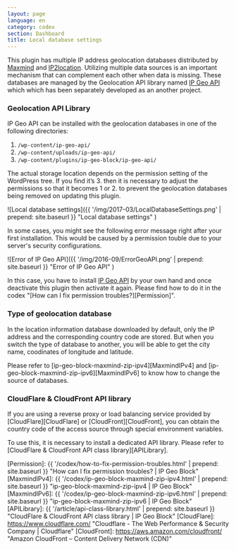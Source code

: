 ```yaml
---
layout: page
language: en
category: codex
section: Dashboard
title: Local database settings
---
```


This plugin has multiple IP address geolocation databases distributed by 
[Maxmind][Maxmind] and [IP2location][IP2location]. Utilizing multiple data 
sources is an important mechanism that can complement each other when data 
is missing. These databases are managed by the Geolocation API library named 
[IP Geo API][GitGeoAPI] which which has been separately developed as an another
project.

### Geolocation API Library ###

IP Geo API can be installed with the geolocation databases in one of the 
following directories:

1. `/wp-content/ip-geo-api/`
2. `/wp-content/uploads/ip-geo-api/`
3. `/wp-content/plugins/ip-geo-block/ip-geo-api/`

The actual storage location depends on the permission setting of the WordPress 
tree. If you find it’s 3. then it is necessary to adjust the permissions so 
that it becomes 1 or 2. to prevent the geolocation databases being removed on 
updating this plugin.

![Local database settings]({{ '/img/2017-03/LocalDatabaseSettings.png' | prepend: site.baseurl }}
 "Local database settings"
)

In some cases, you might see the following error message right after your first
installation. This would be caused by a permission touble due to your server's 
security configurations.

![Error of IP Geo API]({{ '/img/2016-09/ErrorGeoAPI.png' | prepend: site.baseurl }}
 "Error of IP Geo API"
)

In this case, you have to install [IP Geo API][GitGeoAPI] by your own hand and 
once deactivate this plugin then activate it again. Please find how to do it 
in the codex "[How can I fix permission troubles?][Permission]".

### Type of geolocation database ###

In the location information database downloaded by default, only the IP address
and the corresponding country code are stored. But when you switch the type of 
database to another, you will be able to get the city name, coodinates of 
longitude and latitude.

Please refer to
[ip-geo-block-maxmind-zip-ipv4][MaxmindIPv4] and 
[ip-geo-block-maxmind-zip-ipv6][MaxmindIPv6] to know how to change the source 
of databases.

### CloudFlare & CloudFront API library ###

If you are using a reverse proxy or load balancing service provided by 
[CloudFlare][CloudFlare] or [CloudFront][CloudFront], you can obtain the 
country code of the access source through special environment variables.

To use this, it is necessary to install a dedicated API library. Please 
refer to [CloudFlare & CloudFront API class library][APILibrary].

[IP-Geo-Block]: https://wordpress.org/plugins/ip-geo-block/ "WordPress › IP Geo Block « WordPress Plugins"
[Maxmind]:      https://www.maxmind.com/ "IP Geolocation and Online Fraud Prevention | MaxMind"
[IP2Location]:  https://www.ip2location.com/ "IP Address Geolocation to Identify Website Visitor's Geographical Location"
[GitGeoAPI]:    https://github.com/tokkonopapa/WordPress-IP-Geo-API "GitHub - tokkonopapa/WordPress-IP-Geo-API: A class library combined with WordPress plugin IP Geo Block to handle geo-location database of Maxmind and IP2Location."
[Permission]:   {{ '/codex/how-to-fix-permission-troubles.html' | prepend: site.baseurl }} "How can I fix permission troubles? | IP Geo Block"
[MaxmindIPv4]:  {{ '/codex/ip-geo-block-maxmind-zip-ipv4.html'  | prepend: site.baseurl }} "ip-geo-block-maxmind-zip-ipv4 | IP Geo Block"
[MaxmindIPv6]:  {{ '/codex/ip-geo-block-maxmind-zip-ipv6.html'  | prepend: site.baseurl }} "ip-geo-block-maxmind-zip-ipv6 | IP Geo Block"
[APILibrary]:   {{ '/article/api-class-library.html'            | prepend: site.baseurl }} "CloudFlare & CloudFront API class library | IP Geo Block"
[CloudFlare]:   https://www.cloudflare.com/ "Cloudflare - The Web Performance & Security Company | Cloudflare"
[CloudFront]:   https://aws.amazon.com/cloudfront/ "Amazon CloudFront – Content Delivery Network (CDN)"
